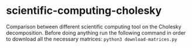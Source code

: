 # scientific-computing-cholesky

Comparison between different scientific computing tool on the Cholesky decomposition.
Before doing anything run the following command in order to download all the necessary matrices:
`python3 download-matrices.py`
